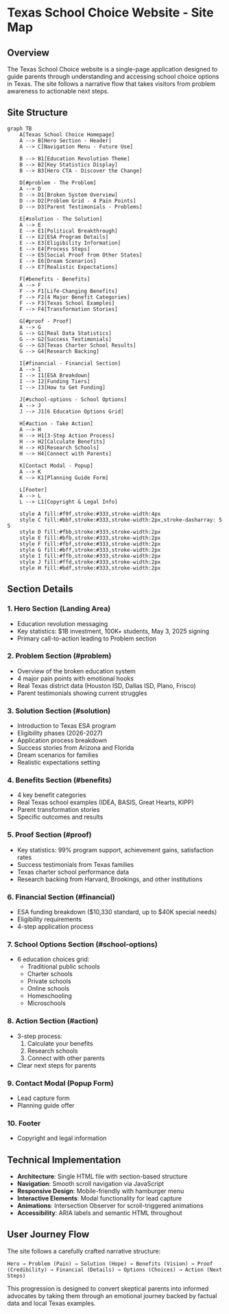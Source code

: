 # Texas School Choice Website - Site Map

## Overview
The Texas School Choice website is a single-page application designed to guide parents through understanding and accessing school choice options in Texas. The site follows a narrative flow that takes visitors from problem awareness to actionable next steps.

## Site Structure

```mermaid
graph TB
    A[Texas School Choice Homepage]
    A --> B[Hero Section - Header]
    A --> C[Navigation Menu - Future Use]
    
    B --> B1[Education Revolution Theme]
    B --> B2[Key Statistics Display]
    B --> B3[Hero CTA - Discover the Change]
    
    D[#problem - The Problem]
    A --> D
    D --> D1[Broken System Overview]
    D --> D2[Problem Grid - 4 Pain Points]
    D --> D3[Parent Testimonials - Problems]
    
    E[#solution - The Solution]
    A --> E
    E --> E1[Political Breakthrough]
    E --> E2[ESA Program Details]
    E --> E3[Eligibility Information]
    E --> E4[Process Steps]
    E --> E5[Social Proof from Other States]
    E --> E6[Dream Scenarios]
    E --> E7[Realistic Expectations]
    
    F[#benefits - Benefits]
    A --> F
    F --> F1[Life-Changing Benefits]
    F --> F2[4 Major Benefit Categories]
    F --> F3[Texas School Examples]
    F --> F4[Transformation Stories]
    
    G[#proof - Proof]
    A --> G
    G --> G1[Real Data Statistics]
    G --> G2[Success Testimonials]
    G --> G3[Texas Charter School Results]
    G --> G4[Research Backing]
    
    I[#financial - Financial Section]
    A --> I
    I --> I1[ESA Breakdown]
    I --> I2[Funding Tiers]
    I --> I3[How to Get Funding]
    
    J[#school-options - School Options]
    A --> J
    J --> J1[6 Education Options Grid]
    
    H[#action - Take Action]
    A --> H
    H --> H1[3-Step Action Process]
    H --> H2[Calculate Benefits]
    H --> H3[Research Schools]
    H --> H4[Connect with Parents]
    
    K[Contact Modal - Popup]
    A --> K
    K --> K1[Planning Guide Form]
    
    L[Footer]
    A --> L
    L --> L1[Copyright & Legal Info]
    
    style A fill:#f9f,stroke:#333,stroke-width:4px
    style C fill:#bbf,stroke:#333,stroke-width:2px,stroke-dasharray: 5 5
    style D fill:#fbb,stroke:#333,stroke-width:2px
    style E fill:#bfb,stroke:#333,stroke-width:2px
    style F fill:#fbf,stroke:#333,stroke-width:2px
    style G fill:#bff,stroke:#333,stroke-width:2px
    style I fill:#ffb,stroke:#333,stroke-width:2px
    style J fill:#ffd,stroke:#333,stroke-width:2px
    style H fill:#bdf,stroke:#333,stroke-width:2px
```

## Section Details

### 1. Hero Section (Landing Area)
- Education revolution messaging
- Key statistics: $1B investment, 100K+ students, May 3, 2025 signing
- Primary call-to-action leading to Problem section

### 2. Problem Section (#problem)
- Overview of the broken education system
- 4 major pain points with emotional hooks
- Real Texas district data (Houston ISD, Dallas ISD, Plano, Frisco)
- Parent testimonials showing current struggles

### 3. Solution Section (#solution)
- Introduction to Texas ESA program
- Eligibility phases (2026-2027)
- Application process breakdown
- Success stories from Arizona and Florida
- Dream scenarios for families
- Realistic expectations setting

### 4. Benefits Section (#benefits)
- 4 key benefit categories
- Real Texas school examples (IDEA, BASIS, Great Hearts, KIPP)
- Parent transformation stories
- Specific outcomes and results

### 5. Proof Section (#proof)
- Key statistics: 99% program support, achievement gains, satisfaction rates
- Success testimonials from Texas families
- Texas charter school performance data
- Research backing from Harvard, Brookings, and other institutions

### 6. Financial Section (#financial)
- ESA funding breakdown ($10,330 standard, up to $40K special needs)
- Eligibility requirements
- 4-step application process

### 7. School Options Section (#school-options)
- 6 education choices grid:
  - Traditional public schools
  - Charter schools
  - Private schools
  - Online schools
  - Homeschooling
  - Microschools

### 8. Action Section (#action)
- 3-step process:
  1. Calculate your benefits
  2. Research schools
  3. Connect with other parents
- Clear next steps for parents

### 9. Contact Modal (Popup Form)
- Lead capture form
- Planning guide offer

### 10. Footer
- Copyright and legal information

## Technical Implementation
- **Architecture**: Single HTML file with section-based structure
- **Navigation**: Smooth scroll navigation via JavaScript
- **Responsive Design**: Mobile-friendly with hamburger menu
- **Interactive Elements**: Modal functionality for lead capture
- **Animations**: Intersection Observer for scroll-triggered animations
- **Accessibility**: ARIA labels and semantic HTML throughout

## User Journey Flow
The site follows a carefully crafted narrative structure:

```
Hero → Problem (Pain) → Solution (Hope) → Benefits (Vision) → Proof (Credibility) → Financial (Details) → Options (Choices) → Action (Next Steps)
```

This progression is designed to convert skeptical parents into informed advocates by taking them through an emotional journey backed by factual data and local Texas examples.